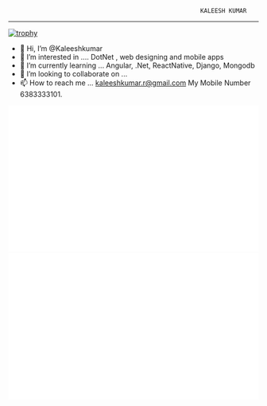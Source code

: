                                                           KALEESH KUMAR
-----------------------------------------------------------------------------------------------------------------------------
[![trophy](https://github-profile-trophy.vercel.app/?username=ryo-ma)](https://github.com/ryo-ma/github-profile-trophy)


- 👋 Hi, I’m @Kaleeshkumar
- 👀 I’m interested in .... DotNet , web designing and mobile apps
- 🌱 I’m currently learning ... Angular, .Net, ReactNative, Django, Mongodb
- 💞️ I’m looking to collaborate on ...
- 📫 How to reach me ... kaleeshkumar.r@gmail.com
My Mobile Number 6383333101.

<!---
Kaleeshkumar/Kaleeshkumar is a ✨ special ✨ repository because its `README.md` (this file) appears on your GitHub profile.
You can click the Preview link to take a look at your changes.
--->
![Overview](https://github.com/PranavPurwar/PranavPurwar/blob/master/generated/overview.svg)
![Most Used Languages](https://github.com/PranavPurwar/PranavPurwar/blob/master/generated/languages.svg)
